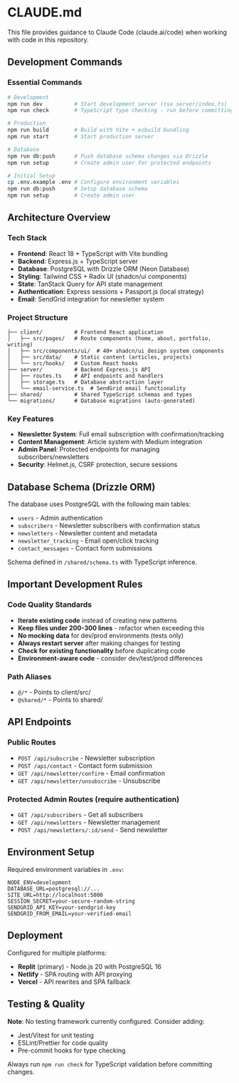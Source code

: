 # CLAUDE.md

This file provides guidance to Claude Code (claude.ai/code) when working with code in this repository.

## Development Commands

### Essential Commands
```bash
# Development
npm run dev          # Start development server (tsx server/index.ts)
npm run check        # TypeScript type checking - run before committing

# Production
npm run build        # Build with Vite + esbuild bundling
npm run start        # Start production server

# Database
npm run db:push      # Push database schema changes via Drizzle
npm run setup        # Create admin user for protected endpoints

# Initial Setup
cp .env.example .env # Configure environment variables
npm run db:push      # Setup database schema
npm run setup        # Create admin user
```

## Architecture Overview

### Tech Stack
- **Frontend**: React 18 + TypeScript with Vite bundling
- **Backend**: Express.js + TypeScript server
- **Database**: PostgreSQL with Drizzle ORM (Neon Database)
- **Styling**: Tailwind CSS + Radix UI (shadcn/ui components)
- **State**: TanStack Query for API state management
- **Authentication**: Express sessions + Passport.js (local strategy)
- **Email**: SendGrid integration for newsletter system

### Project Structure
```
├── client/          # Frontend React application
│   ├── src/pages/   # Route components (home, about, portfolio, writing)
│   ├── src/components/ui/  # 40+ shadcn/ui design system components
│   ├── src/data/    # Static content (articles, projects)
│   └── src/hooks/   # Custom React hooks
├── server/          # Backend Express.js API
│   ├── routes.ts    # API endpoints and handlers
│   ├── storage.ts   # Database abstraction layer
│   └── email-service.ts  # SendGrid email functionality
├── shared/          # Shared TypeScript schemas and types
└── migrations/      # Database migrations (auto-generated)
```

### Key Features
- **Newsletter System**: Full email subscription with confirmation/tracking
- **Content Management**: Article system with Medium integration
- **Admin Panel**: Protected endpoints for managing subscribers/newsletters
- **Security**: Helmet.js, CSRF protection, secure sessions

## Database Schema (Drizzle ORM)

The database uses PostgreSQL with the following main tables:
- `users` - Admin authentication
- `subscribers` - Newsletter subscribers with confirmation status  
- `newsletters` - Newsletter content and metadata
- `newsletter_tracking` - Email open/click tracking
- `contact_messages` - Contact form submissions

Schema defined in `/shared/schema.ts` with TypeScript inference.

## Important Development Rules

### Code Quality Standards
- **Iterate existing code** instead of creating new patterns
- **Keep files under 200-300 lines** - refactor when exceeding this
- **No mocking data** for dev/prod environments (tests only)
- **Always restart server** after making changes for testing
- **Check for existing functionality** before duplicating code
- **Environment-aware code** - consider dev/test/prod differences

### Path Aliases
- `@/*` - Points to client/src/
- `@shared/*` - Points to shared/

## API Endpoints

### Public Routes
- `POST /api/subscribe` - Newsletter subscription
- `POST /api/contact` - Contact form submission
- `GET /api/newsletter/confirm` - Email confirmation
- `GET /api/newsletter/unsubscribe` - Unsubscribe

### Protected Admin Routes (require authentication)
- `GET /api/subscribers` - Get all subscribers
- `GET /api/newsletters` - Newsletter management
- `POST /api/newsletters/:id/send` - Send newsletter

## Environment Setup

Required environment variables in `.env`:
```
NODE_ENV=development
DATABASE_URL=postgresql://...
SITE_URL=http://localhost:5000
SESSION_SECRET=your-secure-random-string
SENDGRID_API_KEY=your-sendgrid-key
SENDGRID_FROM_EMAIL=your-verified-email
```

## Deployment

Configured for multiple platforms:
- **Replit** (primary) - Node.js 20 with PostgreSQL 16
- **Netlify** - SPA routing with API proxying  
- **Vercel** - API rewrites and SPA fallback

## Testing & Quality

**Note**: No testing framework currently configured. Consider adding:
- Jest/Vitest for unit testing
- ESLint/Prettier for code quality
- Pre-commit hooks for type checking

Always run `npm run check` for TypeScript validation before committing changes.